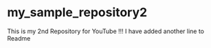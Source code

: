 # my_sample_repository2
This is my 2nd Repository for YouTube !!!
I have added another line to Readme
